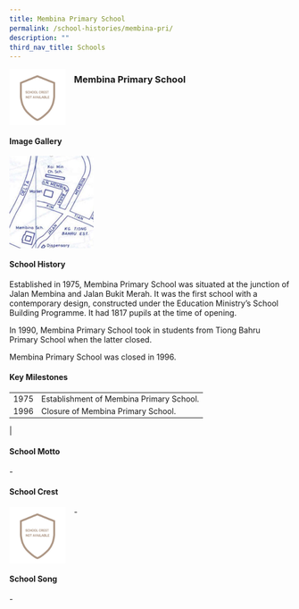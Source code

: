 ```yaml
---
title: Membina Primary School
permalink: /school-histories/membina-pri/
description: ""
third_nav_title: Schools
---
```

<img src="/images/membinapri1.png" style="width:20%;margin-right:15px;" align = "left">

### **Membina Primary School**

<br clear="left">

#### **Image Gallery**

<p><a href="/images/membinapri2.jpg">  
<img src="/images/membinapri2.jpg" style="width:30%;margin-right:15px;" align = "left">
</a></p>

<br clear="left">

#### **School History**
Established in 1975, Membina Primary School was situated at the junction of Jalan Membina and Jalan Bukit Merah. It was the first school with a contemporary design, constructed under the Education Ministry’s School Building Programme. It had 1817 pupils at the time of opening.  

In 1990, Membina Primary School took in students from Tiong Bahru Primary School when the latter closed. 

Membina Primary School was closed in 1996.

#### **Key Milestones**

|  |  |
|:---:|---|
| 1975 | Establishment of Membina Primary School. |
| 1996 | Closure of Membina Primary School. |
|

#### **School Motto**
\-

#### **School Crest**
<img src="/images/membinapri1.png" style="width:20%;margin-right:15px;" align = "left">

\-

<br clear="left">

#### **School Song**
\-